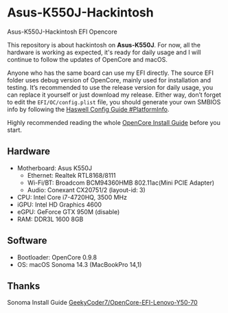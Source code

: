 # Asus-K550J-Hackintosh
 Asus-K550J-Hackintosh EFI Opencore

This repository is about hackintosh on **Asus-K550J**. For now, all the hardware is working as expected, it's ready for daily usage and I will continue to follow the updates of OpenCore and macOS.

Anyone who has the same board can use my EFI directly. The source EFI folder uses debug version of OpenCore, mainly used for installation and testing. It’s recommended to use the release version for daily usage, you can replace it yourself or just download my release. Either way, don’t forget to edit the `EFI/OC/config.plist` file, you should generate your own SMBIOS info by following the [Haswell Config Guide #PlatformInfo](https://dortania.github.io/OpenCore-Install-Guide/config.plist/haswell.html#platforminfo). 

Highly recommended reading the whole [OpenCore Install Guide](https://dortania.github.io/OpenCore-Install-Guide/) before you start.

## Hardware

* Motherboard: Asus K550J
    * Ethernet: Realtek RTL8168/8111
    * Wi-Fi/BT: Broadcom BCM94360HMB 802.11ac(Mini PCIE Adapter)
    * Audio: Conexant CX20751/2 (layout-id: 3)
* CPU: Intel Core i7-4720HQ, 3500 MHz
* iGPU: Intel HD Graphics 4600
* eGPU: GeForce GTX 950M (disable)
* RAM: DDR3L 1600 8GB

## Software

* Bootloader: OpenCore 0.9.8
* OS: macOS Sonoma 14.3 (MacBookPro 14,1)


## Thanks

 Sonoma Install Guide [GeekyCoder7/OpenCore-EFI-Lenovo-Y50-70](https://github.com/GeekyCoder7/OpenCore-EFI-Lenovo-Y50-70/) 
 